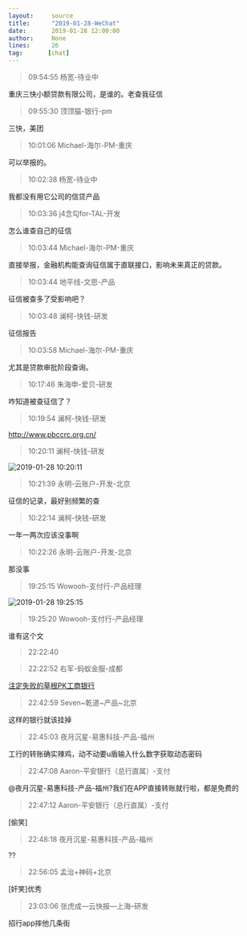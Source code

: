 ```yaml
---
layout:     source 
title:      "2019-01-28-WeChat"
date:       2019-01-28 12:00:00
author:     None
lines:      26 
tag:       [chat]
---
```

> 09:54:55  杨宽-待业中  
   
重庆三快小额贷款有限公司，是谁的。老查我征信  
   
> 09:55:30  顶顶猫-银行-pm  
   
三快，美团  
   
> 10:01:06  Michael-海尔-PM-重庆  
   
可以举报的。  
   
> 10:02:38  杨宽-待业中  
   
我都没有用它公司的信贷产品  
   
> 10:03:36  j4念勾for-TAL-开发  
   
怎么谁查自己的征信  
   
> 10:03:44  Michael-海尔-PM-重庆  
   
直接举报，金融机构能查询征信属于直联接口，影响未来真正的贷款。  
   
> 10:03:44  地平线-文思-产品  
   
征信被查多了受影响吧？  
   
> 10:03:48  澜柯-快钱-研发  
   
征信报告  
   
> 10:03:58  Michael-海尔-PM-重庆  
   
尤其是贷款审批阶段查询。  
   
> 10:17:46  朱海申-爱贝-研发  
   
咋知道被查征信了？  
   
> 10:19:54  澜柯-快钱-研发  
   
http://www.pbccrc.org.cn/  
   
> 10:20:11  澜柯-快钱-研发  
   
![2019-01-28 10:20:11](http://static.cocolian.cn/img/20190128_102011.png) 
   
> 10:21:39  永明-云账户-开发-北京  
   
征信的记录，最好别频繁的查  
   
> 10:22:14  澜柯-快钱-研发  
   
一年一两次应该没事啊  
   
> 10:22:26  永明-云账户-开发-北京  
   
那没事  
   
> 19:25:15  Wowooh-支付行-产品经理  
   
![2019-01-28 19:25:15](http://static.cocolian.cn/img/20190128_192515.png) 
   
> 19:25:20  Wowooh-支付行-产品经理  
   
谁有这个文  
   
> 22:22:40    
   
> 22:22:52  右军-蚂蚁金服-成都  
   
[注定失败的草根PK工商银行
](http://mp.weixin.qq.com/s?__biz=MzU3NTgyNzA5OQ==&amp;amp;amp;mid=2247483661&amp;amp;amp;idx=1&amp;amp;amp;sn=ecde538724e785b6283638ff57270f04&amp;amp;amp;chksm=fd1c7cf9ca6bf5ef139eceebaf74670c85b3dacf176cf8e9bed2b6cfb3f663956bd39f2518db&amp;amp;amp;mpshare=1&amp;amp;amp;scene=1&amp;amp;amp;srcid=0128mvQ5Qtpe27jITMgxDhHb#rd)  
   
> 22:42:59  Seven~乾道~产品~北京  
   
这样的银行就该挂掉  
   
> 22:45:03  夜月沉星-易惠科技-产品-福州  
   
工行的转账确实辣鸡，动不动要u盾输入什么数字获取动态密码  
   
> 22:47:08  Aaron-平安银行（总行直属）-支付  
   
@夜月沉星-易惠科技-产品-福州?我们在APP直接转账就行啦，都是免费的  
   
> 22:47:12  Aaron-平安银行（总行直属）-支付  
   
[偷笑]  
   
> 22:48:18  夜月沉星-易惠科技-产品-福州  
   
??  
   
> 22:56:05  孟治+神码+北京  
   
[奸笑]优秀  
   
> 23:03:06  张虎成—云快报—上海–研发  
   
招行app摔他几条街  
   
